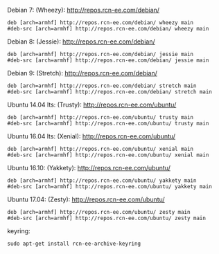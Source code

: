 Debian 7: (Wheezy): http://repos.rcn-ee.com/debian/
```
deb [arch=armhf] http://repos.rcn-ee.com/debian/ wheezy main
#deb-src [arch=armhf] http://repos.rcn-ee.com/debian/ wheezy main
```

Debian 8: (Jessie): http://repos.rcn-ee.com/debian/
```
deb [arch=armhf] http://repos.rcn-ee.com/debian/ jessie main
#deb-src [arch=armhf] http://repos.rcn-ee.com/debian/ jessie main
```

Debian 9: (Stretch): http://repos.rcn-ee.com/debian/
```
deb [arch=armhf] http://repos.rcn-ee.com/debian/ stretch main
#deb-src [arch=armhf] http://repos.rcn-ee.com/debian/ stretch main
```

Ubuntu 14.04 lts: (Trusty): http://repos.rcn-ee.com/ubuntu/
```
deb [arch=armhf] http://repos.rcn-ee.com/ubuntu/ trusty main
#deb-src [arch=armhf] http://repos.rcn-ee.com/ubuntu/ trusty main
```

Ubuntu 16.04 lts: (Xenial): http://repos.rcn-ee.com/ubuntu/
```
deb [arch=armhf] http://repos.rcn-ee.com/ubuntu/ xenial main
#deb-src [arch=armhf] http://repos.rcn-ee.com/ubuntu/ xenial main
```

Ubuntu 16.10: (Yakkety): http://repos.rcn-ee.com/ubuntu/
```
deb [arch=armhf] http://repos.rcn-ee.com/ubuntu/ yakkety main
#deb-src [arch=armhf] http://repos.rcn-ee.com/ubuntu/ yakkety main
```

Ubuntu 17.04: (Zesty): http://repos.rcn-ee.com/ubuntu/
```
deb [arch=armhf] http://repos.rcn-ee.com/ubuntu/ zesty main
#deb-src [arch=armhf] http://repos.rcn-ee.com/ubuntu/ zesty main
```

keyring:
```
sudo apt-get install rcn-ee-archive-keyring
```
